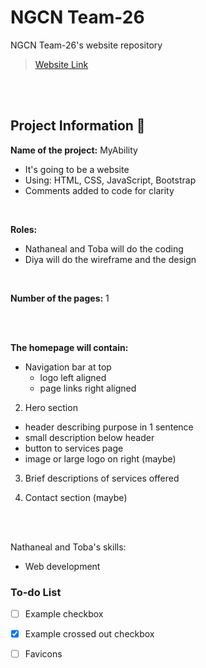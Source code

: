 # NGCN Team-26

NGCN Team-26's website repository
> [Website Link](https://hadeelsala7.github.io/team-26/)

<br><br> <!-- Just line breaks -->

## Project Information 📜
**Name of the project:** MyAbility
- It's going to be a website 
- Using: HTML, CSS, JavaScript, Bootstrap
- Comments added to code for clarity 

<br>

**Roles:**
- Nathaneal and Toba will do the coding 
- Diya will do the wireframe and the design 

<br>

**Number of the pages:** 1 

<br><br> <!-- Just line breaks -->

**The homepage will contain:**
* Navigation bar at top 
  * logo left aligned
  * page links right aligned

2) Hero section 
- header describing purpose in 1 sentence 
- small description below header
- button to services page 
- image or large logo on right (maybe)

3) Brief descriptions of services offered 

4) Contact section (maybe) 

<br><br> <!-- Just line breaks -->

Nathaneal and Toba's skills:
- Web development



### To-do List
- [ ] Example checkbox
- [x] Example crossed out checkbox
- [ ] Favicons






